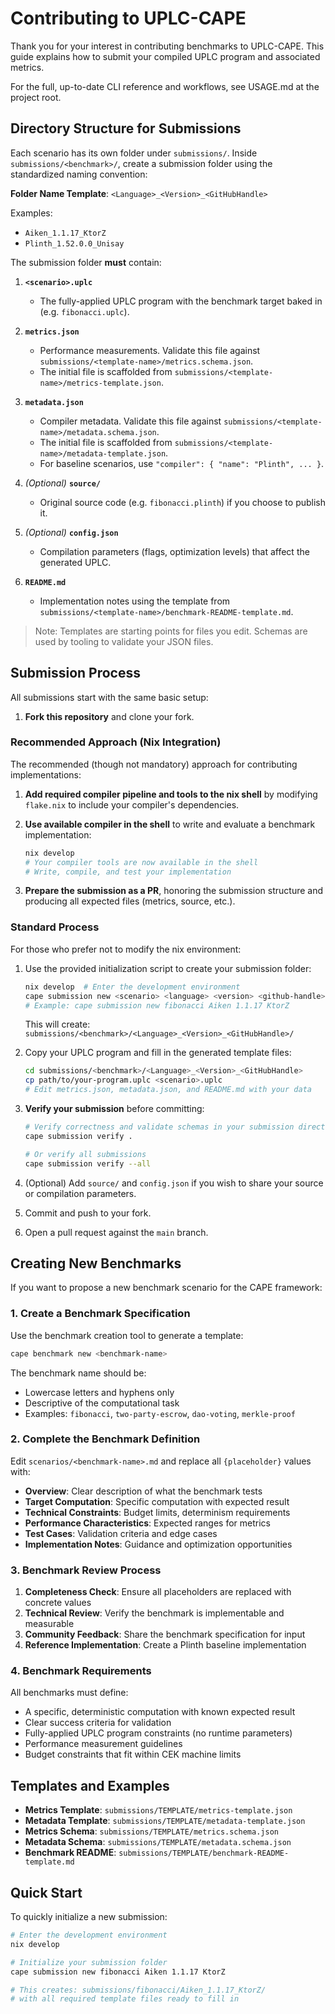 # Contributing to UPLC-CAPE

Thank you for your interest in contributing benchmarks to UPLC-CAPE. This guide explains how to submit your compiled UPLC program and associated metrics.

For the full, up-to-date CLI reference and workflows, see USAGE.md at the project root.

## Directory Structure for Submissions

Each scenario has its own folder under `submissions/`. Inside `submissions/<benchmark>/`, create a submission folder using the standardized naming convention:

**Folder Name Template**: `<Language>_<Version>_<GitHubHandle>`

Examples:

- `Aiken_1.1.17_KtorZ`
- `Plinth_1.52.0.0_Unisay`

The submission folder **must** contain:

1. **`<scenario>.uplc`**
   - The fully-applied UPLC program with the benchmark target baked in (e.g. `fibonacci.uplc`).

2. **`metrics.json`**
   - Performance measurements. Validate this file against `submissions/<template-name>/metrics.schema.json`.
   - The initial file is scaffolded from `submissions/<template-name>/metrics-template.json`.

3. **`metadata.json`**
   - Compiler metadata. Validate this file against `submissions/<template-name>/metadata.schema.json`.
   - The initial file is scaffolded from `submissions/<template-name>/metadata-template.json`.
   - For baseline scenarios, use `"compiler": { "name": "Plinth", ... }`.

4. _(Optional)_ **`source/`**
   - Original source code (e.g. `fibonacci.plinth`) if you choose to publish it.

5. _(Optional)_ **`config.json`**
   - Compilation parameters (flags, optimization levels) that affect the generated UPLC.

6. **`README.md`**
   - Implementation notes using the template from `submissions/<template-name>/benchmark-README-template.md`.

> Note: Templates are starting points for files you edit. Schemas are used by tooling to validate your JSON files.

## Submission Process

All submissions start with the same basic setup:

1. **Fork this repository** and clone your fork.

### Recommended Approach (Nix Integration)

The recommended (though not mandatory) approach for contributing implementations:

1. **Add required compiler pipeline and tools to the nix shell** by modifying `flake.nix` to include your compiler's dependencies.
2. **Use available compiler in the shell** to write and evaluate a benchmark implementation:

   ```bash
   nix develop
   # Your compiler tools are now available in the shell
   # Write, compile, and test your implementation
   ```

3. **Prepare the submission as a PR**, honoring the submission structure and producing all expected files (metrics, source, etc.).

### Standard Process

For those who prefer not to modify the nix environment:

1. Use the provided initialization script to create your submission folder:

   ```bash
   nix develop  # Enter the development environment
   cape submission new <scenario> <language> <version> <github-handle>
   # Example: cape submission new fibonacci Aiken 1.1.17 KtorZ
   ```

   This will create: `submissions/<benchmark>/<Language>_<Version>_<GitHubHandle>/`

2. Copy your UPLC program and fill in the generated template files:

   ```bash
   cd submissions/<benchmark>/<Language>_<Version>_<GitHubHandle>
   cp path/to/your-program.uplc <scenario>.uplc
   # Edit metrics.json, metadata.json, and README.md with your data
   ```

3. **Verify your submission** before committing:

   ```bash
   # Verify correctness and validate schemas in your submission directory
   cape submission verify .

   # Or verify all submissions
   cape submission verify --all
   ```

4. (Optional) Add `source/` and `config.json` if you wish to share your source or compilation parameters.
5. Commit and push to your fork.
6. Open a pull request against the `main` branch.

## Creating New Benchmarks

If you want to propose a new benchmark scenario for the CAPE framework:

### 1. Create a Benchmark Specification

Use the benchmark creation tool to generate a template:

```bash
cape benchmark new <benchmark-name>
```

The benchmark name should be:

- Lowercase letters and hyphens only
- Descriptive of the computational task
- Examples: `fibonacci`, `two-party-escrow`, `dao-voting`, `merkle-proof`

### 2. Complete the Benchmark Definition

Edit `scenarios/<benchmark-name>.md` and replace all `{placeholder}` values with:

- **Overview**: Clear description of what the benchmark tests
- **Target Computation**: Specific computation with expected result
- **Technical Constraints**: Budget limits, determinism requirements
- **Performance Characteristics**: Expected ranges for metrics
- **Test Cases**: Validation criteria and edge cases
- **Implementation Notes**: Guidance and optimization opportunities

### 3. Benchmark Review Process

1. **Completeness Check**: Ensure all placeholders are replaced with concrete values
2. **Technical Review**: Verify the benchmark is implementable and measurable
3. **Community Feedback**: Share the benchmark specification for input
4. **Reference Implementation**: Create a Plinth baseline implementation

### 4. Benchmark Requirements

All benchmarks must define:

- A specific, deterministic computation with known expected result
- Clear success criteria for validation
- Fully-applied UPLC program constraints (no runtime parameters)
- Performance measurement guidelines
- Budget constraints that fit within CEK machine limits

## Templates and Examples

- **Metrics Template**: `submissions/TEMPLATE/metrics-template.json`
- **Metadata Template**: `submissions/TEMPLATE/metadata-template.json`
- **Metrics Schema**: `submissions/TEMPLATE/metrics.schema.json`
- **Metadata Schema**: `submissions/TEMPLATE/metadata.schema.json`
- **Benchmark README**: `submissions/TEMPLATE/benchmark-README-template.md`

## Quick Start

To quickly initialize a new submission:

```bash
# Enter the development environment
nix develop

# Initialize your submission folder
cape submission new fibonacci Aiken 1.1.17 KtorZ

# This creates: submissions/fibonacci/Aiken_1.1.17_KtorZ/
# with all required template files ready to fill in
```
